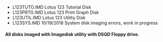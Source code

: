 * L123TUTO.IMD Lotus 123 Tutorial Disk
* L123PRTG.IMD Lotus 123 Print Graph Disk
* L123UTIL.IMD Lotus 123 Utility Disk
* L123SYS.IMD  10/19/2018 System disk imaging errors, work in progress

#### All disks imaged with Imagedisk utility with DSQD Floppy drive.
